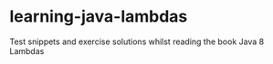 # learning-java-lambdas
Test snippets and exercise solutions whilst reading the book Java 8 Lambdas
